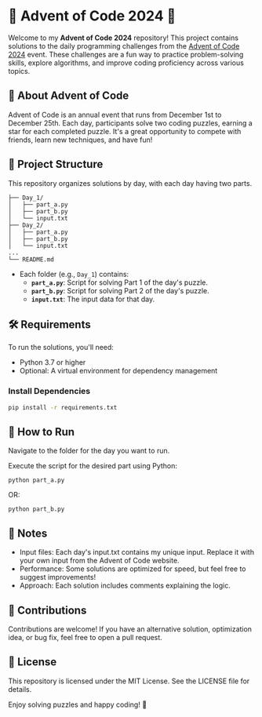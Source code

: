 # 🎄 Advent of Code 2024 🎅

Welcome to my **Advent of Code 2024** repository! This project contains solutions to the daily programming challenges from the [Advent of Code 2024](https://adventofcode.com/2024) event. These challenges are a fun way to practice problem-solving skills, explore algorithms, and improve coding proficiency across various topics.

## 📖 About Advent of Code
Advent of Code is an annual event that runs from December 1st to December 25th. Each day, participants solve two coding puzzles, earning a star for each completed puzzle. It's a great opportunity to compete with friends, learn new techniques, and have fun!

## 🚀 Project Structure
This repository organizes solutions by day, with each day having two parts.
```
├── Day_1/
│   ├── part_a.py
│   ├── part_b.py
│   └── input.txt
├── Day_2/
│   ├── part_a.py
│   ├── part_b.py
│   └── input.txt
...
└── README.md
```

- Each folder (e.g., `Day_1`) contains:
  - **`part_a.py`**: Script for solving Part 1 of the day's puzzle.
  - **`part_b.py`**: Script for solving Part 2 of the day's puzzle.
  - **`input.txt`**: The input data for that day.

## 🛠️ Requirements
To run the solutions, you'll need:
- Python 3.7 or higher
- Optional: A virtual environment for dependency management

### Install Dependencies
```bash
pip install -r requirements.txt
```
## 🏃 How to Run

Navigate to the folder for the day you want to run.

Execute the script for the desired part using Python:
```
python part_a.py
```
OR:
```
python part_b.py
```

## 📝 Notes

- Input files: Each day's input.txt contains my unique input. Replace it with your own input from the Advent of Code website.
- Performance: Some solutions are optimized for speed, but feel free to suggest improvements!
- Approach: Each solution includes comments explaining the logic.

## 🤝 Contributions

Contributions are welcome! If you have an alternative solution, optimization idea, or bug fix, feel free to open a pull request.

## 📜 License
This repository is licensed under the MIT License. See the LICENSE file for details.

Enjoy solving puzzles and happy coding! 🎉
